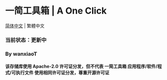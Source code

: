 # 一简工具箱 | A One Click
[简体中文](https://github.com/wanxiaoT/A-One-Click) | 繁體中文

### 当前状态：更新中
### By wanxiaoT
#### 该存储库使用 Apache-2.0 许可证分发，但不代表 一简工具箱 应用程序/软件/程式/可执行文件 使用相同许可证分发，尊重开源许可证
